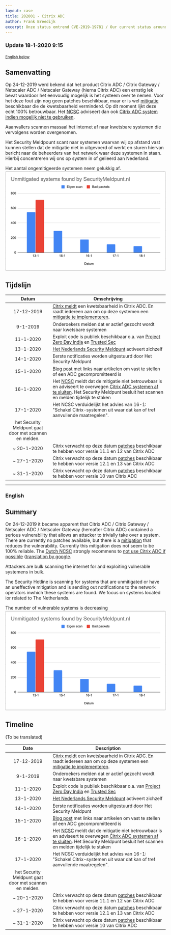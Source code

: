 ```yaml
---
layout: case
title: 202001 - Citrix ADC
author: Frank Breedijk
excerpt: Onze status omtrend CVE-2019-19781 / Our current status around CVE-2019-19781
---
```


### Update 18-1-2020 9:15

<small>[English below](#english)</small>

## Samenvatting

Op 24-12-2019 werd bekend dat het product Citrix ADC / Citrix Gateway / Netscaler ADC / Netscaler Gateway (hierna Citrix ADC) een ernstig lek bevat waardoor het eenvoudig mogelijk is het systeem over te nemen. Voor het deze fout zijn nog geen patches beschikbaar, maar er is wel [mitigatie](https://support.citrix.com/article/CTX26767) beschikbaar die de kwetsbaarheid verminderd. Op dit moment lijkt deze echt 100% betrouwbaar. Het [NCSC](https://www.ncsc.nl) adviseert dan ook [Citrix ADC system indien mogelijk niet te gebruiken](https://www.ncsc.nl/actueel/nieuws/2020/januari/16/door-citrix-geadviseerde-mitigerende-maatregelen-niet-altijd-effectief).

Aaanvallers scannen massaal het internet af naar kwetsbare systemen die vervolgens worden overgenomen.

Het Security Meldpount scant naar systemen waarvan wij op afstand vast kunnen stellen dat de mitigatie niet in uitgevoerd of werkt en sturen hiervan bericht naar de beheerders van het netwerk waar deze systemen in staan. Hierbij concentreren wij ons op system in of gelieerd aan Nederland.

Het aantal ongemitigeerde systemen neem gelukkig af.
![Grafiek met aantal ongemitigeerde systemen](/assets/images/CitrixADC_graph.png "Ungemitigeerde systemen")


## Tijdslijn

| Datum |Omschrijving |
|:-----:|-------------|
| 17-12-2019 | [Citrix meldt](https://support.citrix.com/article/CTX267027) een kwetsbaarheid in Citrix ADC. En raadt  iedereen aan om op deze systemen een [mitigatie te implementeren](https://support.citrix.com/article/CTX267679).
| 9-1-2019   | Onderoekers melden dat er actief gezocht wordt naar kwetsbare systemen |
| 11-1-2020  | Exploit code is publiek beschikbaar o.a. van [Project Zero Day India](https://github.com/projectzeroindia/CVE-2019-19781) en [Trusted Sec](https://github.com/trustedsec/cve-2019-19781) |
| 13-1-2020  | [Het Nederlands Security Meldpunt](https://www.securitymeldpunt.nl) activeert zichzelf |
| 14-1-2020  | Eerste notificaties worden uitgestuurd door Het Security Meldpunt |
| 15-1-2020  | [Blog post](/2020/01/15/How-to-check-your-Citrix-gateway/) met links naar artikelen om vast te stellen of een ADC gecompromitteerd is |
| 16-1-2020  | Het [NCSC](https://www.ncsc.nl) meldt dat de mitigatie niet betrouwbaar is en adviseert te overwegen [Citrix ADC systemen af te sluiten](https://www.ncsc.nl/actueel/nieuws/2020/januari/16/door-citrix-geadviseerde-mitigerende-maatregelen-niet-altijd-effectief). Het Security Meldpunt besluit het scannen en melden tijdelijk te staken |
| 17-1-2020  | Het NCSC verduidelijkt het advies van 16-1: "Schakel Citrix-systemen uit waar dat kan of tref aanvullende maatregelen".
het Security Meldpunt gaat door met scannen en melden. |
| ~ 20-1-2020  | Citrix verwacht op deze datum [patches](https://www.citrix.com/blogs/2020/01/11/citrix-provides-update-on-citrix-adc-citrix-gateway-vulnerability/) beschikbaar te hebben voor versie 11.1 en 12 van Citrix ADC |
| ~ 27-1-2020  | Citrix verwacht op deze datum [patches](https://www.citrix.com/blogs/2020/01/11/citrix-provides-update-on-citrix-adc-citrix-gateway-vulnerability/) beschikbaar te hebben voor versie 12.1 en 13 van Citrix ADC |
| ~ 31-1-2020  | Citrix verwacht op deze datum [patches](https://www.citrix.com/blogs/2020/01/11/citrix-provides-update-on-citrix-adc-citrix-gateway-vulnerability/) beschikbaar te hebben voor versie 10 van Citrix ADC |

 
<hr>

### <a name="english"></a>English

## Summary

On 24-12-2019 it became apparent that Citrix ADC / Citrix Gateway / Netscaler ADC / Netscaler Gateway (hereafter Citrix ADC) contained a serious vulnerability that allows an attacker to trivially take over a system. There are currently no patches available, but there is a [mitigation](https://support.citrix.com/article/CTX26767) that reduces the vulnerability. Currently this mitigation does not seem to be 100% reliable. The [Dutch NCSC](https://www.ncsc.nl) strongly recommens to [not use Citrix ADC if possible](https://www.ncsc.nl/actueel/nieuws/2020/januari/16/door-citrix-geadviseerde-mitigerende-maatregelen-niet-altijd-effectief) ([translation by google](https://translate.google.com/translate?hl=&sl=auto&tl=en&u=https%3A%2F%2Fwww.ncsc.nl%2Factueel%2Fnieuws%2F2020%2Fjanuari%2F16%2Fdoor-citrix-geadviseerde-mitigerende-maatregelen-niet-altijd-effectief).

Attackers are bulk scanning the internet for and exploiting vulnerable systemens in bulk.

The Security Hotline is scanning for systems that are unmitigated or have an uneffective mitigation and is sending out notifications to the network operators  inwhich these systems are found. We focus on systems located ior related to The Netherlands.

The number of vulnerable systems is decreasing
![Graph with unmitigated systems over time](/assets/images/CitrixADC_graph.png "Unmitigated systems")


## Timeline

(To be translated)

| Date  | Description |
|:-----:|-------------|
| 17-12-2019 | [Citrix meldt](https://support.citrix.com/article/CTX267027) een kwetsbaarheid in Citrix ADC. En raadt  iedereen aan om op deze systemen een [mitigatie te implementeren](https://support.citrix.com/article/CTX267679).
| 9-1-2019   | Onderoekers melden dat er actief gezocht wordt naar kwetsbare systemen |
| 11-1-2020  | Exploit code is publiek beschikbaar o.a. van [Project Zero Day India](https://github.com/projectzeroindia/CVE-2019-19781) en [Trusted Sec](https://github.com/trustedsec/cve-2019-19781) |
| 13-1-2020  | [Het Nederlands Security Meldpunt](https://www.securitymeldpunt.nl) activeert zichzelf |
| 14-1-2020  | Eerste notificaties worden uitgestuurd door Het Security Meldpunt |
| 15-1-2020  | [Blog post](/2020/01/15/How-to-check-your-Citrix-gateway/) met links naar artikelen om vast te stellen of een ADC gecompromitteerd is |
| 16-1-2020  | Het [NCSC](https://www.ncsc.nl) meldt dat de mitigatie niet betrouwbaar is en adviseert te overwegen [Citrix ADC systemen af te sluiten](https://www.ncsc.nl/actueel/nieuws/2020/januari/16/door-citrix-geadviseerde-mitigerende-maatregelen-niet-altijd-effectief). Het Security Meldpunt besluit het scannen en melden tijdelijk te staken |
| 17-1-2020  | Het NCSC verduidelijkt het advies van 16-1: "Schakel Citrix-systemen uit waar dat kan of tref aanvullende maatregelen".
het Security Meldpunt gaat door met scannen en melden. |
| ~ 20-1-2020  | Citrix verwacht op deze datum [patches](https://www.citrix.com/blogs/2020/01/11/citrix-provides-update-on-citrix-adc-citrix-gateway-vulnerability/) beschikbaar te hebben voor versie 11.1 en 12 van Citrix ADC |
| ~ 27-1-2020  | Citrix verwacht op deze datum [patches](https://www.citrix.com/blogs/2020/01/11/citrix-provides-update-on-citrix-adc-citrix-gateway-vulnerability/) beschikbaar te hebben voor versie 12.1 en 13 van Citrix ADC |
| ~ 31-1-2020  | Citrix verwacht op deze datum [patches](https://www.citrix.com/blogs/2020/01/11/citrix-provides-update-on-citrix-adc-citrix-gateway-vulnerability/) beschikbaar te hebben voor versie 10 van Citrix ADC |

 
